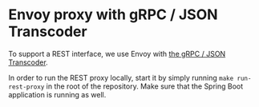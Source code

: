 # Envoy proxy with gRPC / JSON Transcoder

To support a REST interface, we use Envoy
with [the gRPC / JSON Transcoder](https://www.envoyproxy.io/docs/envoy/latest/configuration/http/http_filters/grpc_json_transcoder_filter).

In order to run the REST proxy locally, start it by simply running `make run-rest-proxy` in the root of the repository.
Make sure that the Spring Boot application is running as well.
